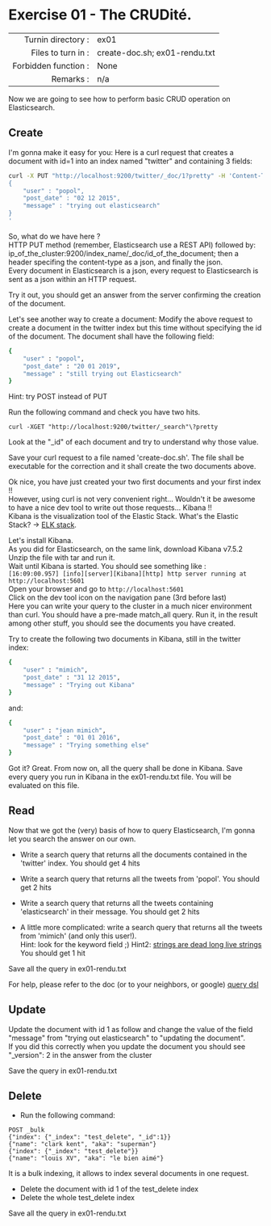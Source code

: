 # Exercise 01 - The CRUDité.

|                         |                    |
| -----------------------:| ------------------ |
|   Turnin directory :    |  ex01              |
|   Files to turn in :    |  create-doc.sh; ex01-rendu.txt |
|   Forbidden function :  |  None              |
|   Remarks :             |  n/a               |

Now we are going to see how to perform basic CRUD operation on Elasticsearch.

## Create

I'm gonna make it easy for you: Here is a curl request that creates a document with id=1 into an index named "twitter" and containing 3 fields:

```bash
curl -X PUT "http://localhost:9200/twitter/_doc/1?pretty" -H 'Content-Type: application/json' -d'
{
    "user" : "popol",
    "post_date" : "02 12 2015",
    "message" : "trying out elasticsearch"
}
'
```
So, what do we have here ?  
HTTP PUT method (remember, Elasticsearch use a REST API) followed by: ip_of_the_cluster:9200/index_name/_doc/id_of_the_document; then a header specifing the content-type as a json, and finally the json.  
Every document in Elasticsearch is a json, every request to Elasticsearch is sent as a json within an HTTP request.  

Try it out, you should get an answer from the server confirming the creation of the document.  

Let's see another way to create a document: Modify the above request to create a document in the twitter index but this time without specifying the id of the document. The document shall have the following field:
```bash
{
    "user" : "popol",
    "post_date" : "20 01 2019",
    "message" : "still trying out Elasticsearch"
}
```
Hint: try POST instead of PUT

Run the following command and check you have two hits.
```
curl -XGET "http://localhost:9200/twitter/_search"\?pretty
```
Look at the "_id" of each document and try to understand why those value.

Save your curl request to a file named 'create-doc.sh'. The file shall be executable for the correction and it shall create the two documents above.

Ok nice, you have just created your two first documents and your first index !!  
However, using curl is not very convenient right... Wouldn't it be awesome to have a nice dev tool to write out those requests... Kibana !!   
Kibana is the visualization tool of the Elastic Stack. What's the Elastic Stack? -> [ELK stack](https://www.elastic.co/what-is/elk-stack).  

Let's install Kibana.  
As you did for Elasticsearch, on the same link, download Kibana v7.5.2  
Unzip the file with tar and run it.  
Wait until Kibana is started. You should see something like :  
`[16:09:00.957] [info][server][Kibana][http] http server running at http://localhost:5601`  
Open your browser and go to `http://localhost:5601`  
Click on the dev tool icon on the navigation pane (3rd before last)  
Here you can write your query to the cluster in a much nicer environment than curl. You should have a pre-made match_all query. Run it, in the result among other stuff, you should see the documents you have created.  

Try to create the following two documents in Kibana, still in the twitter index:
```bash
{
    "user" : "mimich",
    "post_date" : "31 12 2015",
    "message" : "Trying out Kibana"
}
```
and:
```bash
{
    "user" : "jean mimich",
    "post_date" : "01 01 2016",
    "message" : "Trying something else"
}
```

Got it? Great. From now on, all the query shall be done in Kibana. Save every query you run in Kibana in the ex01-rendu.txt file. You will be evaluated on this file.

## Read

Now that we got the (very) basis of how to query Elasticsearch, I'm gonna let you search the answer on our own.

- Write a search query that returns all the documents contained in the 'twitter' index. 
You should get 4 hits
- Write a search query that returns all the tweets from 'popol'.
You should get 2 hits
- Write a search query that returns all the tweets containing 'elasticsearch' in their message.
You should get 2 hits  

- A little more complicated: write a search query that returns all the tweets from 'mimich' (and only this user!).  
Hint: look for the keyword field ;)
Hint2: [strings are dead long live strings](https://www.elastic.co/fr/blog/strings-are-dead-long-live-strings)
You should get 1 hit

Save all the query in ex01-rendu.txt

For help, please refer to the doc (or to your neighbors, or google) [query dsl](https://www.elastic.co/guide/en/elasticsearch/reference/current/query-dsl.html)

## Update

Update the document with id 1 as follow and change the value of the field "message" from "trying out elasticsearch" to "updating the document".  
If you did this correctly when you update the document you should see "\_version": 2 in the answer from the cluster

Save the query in ex01-rendu.txt

## Delete

- Run the following command:
```
POST _bulk
{"index": {"_index": "test_delete", "_id":1}}
{"name": "clark kent", "aka": "superman"}
{"index": {"_index": "test_delete"}}
{"name": "louis XV", "aka": "le bien aimé"}
```
It is a bulk indexing, it allows to index several documents in one request.
- Delete the document with id 1 of the test_delete index
- Delete the whole test_delete index

Save all the query in ex01-rendu.txt
